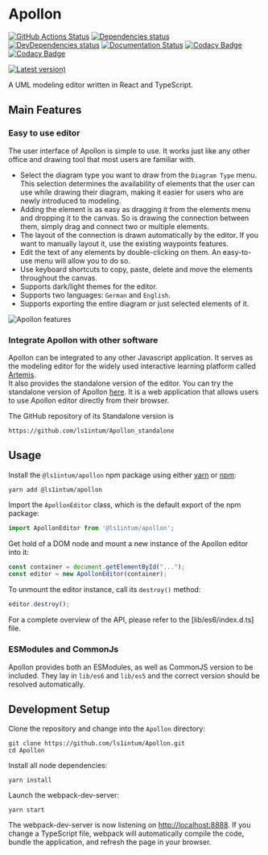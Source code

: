 # Apollon

[![GitHub Actions Status](https://github.com/ls1intum/Apollon/workflows/Build/badge.svg)](https://github.com/ls1intum/Apollon/actions?query=branch%3Adevelop+workflow%3ABuild)
[![Dependencies status](https://img.shields.io/david/ls1intum/Apollon)](package.json)
[![DevDependencies status](https://img.shields.io/david/dev/ls1intum/Apollon)](package.json)
[![Documentation Status](https://readthedocs.org/projects/apollon-library/badge/?version=latest)](https://apollon-library.readthedocs.io/en/latest/?badge=latest)
[![Codacy Badge](https://api.codacy.com/project/badge/Grade/ff48bab36a924471abcf61566563ffe6)](https://app.codacy.com/gh/ls1intum/Apollon?utm_source=github.com&utm_medium=referral&utm_content=ls1intum/Apollon&utm_campaign=Badge_Grade_Dashboard)
[![Codacy Badge](https://app.codacy.com/project/badge/Coverage/9bbbff1e8475480d92c80615ac2eddf6)](https://www.codacy.com/gh/ls1intum/Apollon?utm_source=github.com&utm_medium=referral&utm_content=ls1intum/Apollon&utm_campaign=Badge_Coverage)

[![Latest version)](https://img.shields.io/npm/v/@ls1intum/apollon)](https://www.npmjs.com/package/@ls1intum/apollon)

A UML modeling editor written in React and TypeScript.

## Main Features

### Easy to use editor
The user interface of Apollon is simple to use. 
It works just like any other office and drawing tool that most users are familiar with. 

- Select the diagram type you want to draw from the `Diagram Type` menu. This selection determines the availability of elements that the user can use while drawing their diagram, making it easier for users who are newly introduced to modeling.
- Adding the element is as easy as dragging it from the elements menu and dropping it to the canvas. So is drawing the connection between them, simply drag and connect two or multiple elements.
- The layout of the connection is drawn automatically by the editor. If you want to manually layout it, use the existing waypoints features.
- Edit the text of any elements by double-clicking on them. An easy-to-use menu will allow you to do so.
- Use keyboard shortcuts to copy, paste, delete and move the elements throughout the canvas.
- Supports dark/light themes for the editor.
- Supports two languages: `German` and `English`.
- Supports exporting the entire diagram or just selected elements of it.

![Apollon features](/docs/images/features.gif "Apollon features")

### Integrate Apollon with other software
Apollon can be integrated to any other Javascript application.
It serves as the modeling editor for the widely used interactive learning platform called [Artemis](https://artemis.ase.in.tum.de/).  
It also provides the standalone version of the editor.
You can try the standalone version of Apollon [here](https://apollon.ase.in.tum.de).
It is a web application that allows users to use Apollon editor directly from their browser.

The GitHub repository of its Standalone version is
```
https://github.com/ls1intum/Apollon_standalone
```

## Usage

Install the `@ls1intum/apollon` npm package using either [yarn](https://yarnpkg.com/) or [npm](https://www.npmjs.com/):

```
yarn add @ls1intum/apollon
```

Import the `ApollonEditor` class, which is the default export of the npm package:

```js
import ApollonEditor from '@ls1intum/apollon';
```

Get hold of a DOM node and mount a new instance of the Apollon editor into it:

```js
const container = document.getElementById("...");
const editor = new ApollonEditor(container);
```

To unmount the editor instance, call its `destroy()` method:

```js
editor.destroy();
```

For a complete overview of the API, please refer to the [lib/es6/index.d.ts] file.

### ESModules and CommonJs

Apollon provides both an ESModules, as well as CommonJS version to be included.
They lay in `lib/es6` and `lib/es5` and the correct version should be resolved automatically.

## Development Setup

Clone the repository and change into the `Apollon` directory:

```
git clone https://github.com/ls1intum/Apollon.git
cd Apollon
```

Install all node dependencies:

```
yarn install
```

Launch the webpack-dev-server:

```
yarn start
```

The webpack-dev-server is now listening on [http://localhost:8888](http://localhost:8888). If you change a TypeScript file, webpack will automatically compile the code, bundle the application, and refresh the page in your browser.

